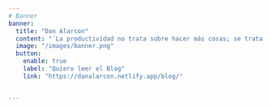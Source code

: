 ```yaml
---
# Banner
banner:
  title: "Dan Alarcon"
  content: "´La productividad no trata sobre hacer más cosas; se trata de hacer las cosas correctas con menos esfuerzo.´ - Tim Ferriss"
  image: "/images/banner.png"
  button:
    enable: true
    label: "Quiero leer el Blog"
    link: "https://danalarcon.netlify.app/blog/"


---
```

